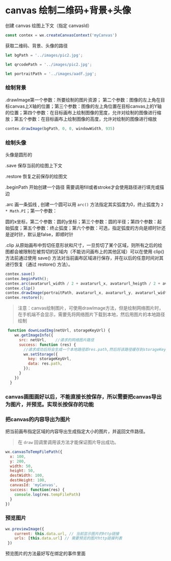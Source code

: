 # canvas 绘制二维码+背景+头像

创建 canvas 绘图上下文（指定 canvasId）

```javascript
const contex = wx.createCanvasContext('myCanvas')
```

获取二维码、背景、头像的路径

```javascript
let bgPath = '../images/pic2.jpg';

let qrcodePath = '../images/pic2.jpg';

let portraitPath = '../images/aadf.jpg';

```

### 绘制背景

 .drawImage第一个参数：所要绘制的图片资源； 第二个参数：图像的左上角在目标canvas上X轴的位置；第三个参数：图像的左上角位置在目标canvas上的Y轴的位置；第四个参数：在目标画布上绘制图像的宽度，允许对绘制的图像进行缩放；第五个参数：在目标画布上绘制图像的高度，允许对绘制的图像进行缩放

```javascript
contex.drawImage(bgPath, 0, 0, windowWidth, 935)
```

### 绘制头像

头像是圆形的

.save 保存当前的绘图上下文

.restore 恢复之前保存的绘图文

.beginPath 开始创建一个路径  需要调用fill或者stroke才会使用路径进行填充或描边

.arc 画一条弧线 , 创建一个圆可以用 `arc()` 方法指定其实弧度为0，终止弧度为 `2 * Math.PI`；第一个参数：

圆的x坐标，第二个参数：圆的y坐标；第三个参数：圆的半径；第四个参数：起始弧度；第五个参数：终止弧度；第六个参数：可选，指定弧度的方向是顺时针还是逆时针，默认是false，即顺时针

.clip 从原始画布中剪切任意形状和尺寸，一旦剪切了某个区域，则所有之后的绘图都会被限制在被剪切的区域内（不能访问画布上的其他区域）可以在使用 clip() 方法前通过使用 save() 方法对当前画布区域进行保存，并在以后的任意时间对其进行恢复（通过 restore() 方法）。

```javascript
contex.save()
contex.beginPath();
contex.arc(avatarurl_width / 2 + avatarurl_x, avatarurl_heigth / 2 + avatarurl_y, avatarurl_width / 2, 0, Math.PI * 2, false);
contex.clip()
contex.drawImage(portraitPath, avatarurl_x, avatarurl_y, avatarurl_width, avatarurl_heigth);
contex.restore();
```

>注意：canvas绘制图片，可使用drawImage方法，但是绘制网络图片时，在手机端不会显示，需要先将网络图片下载到本地，然后用图片的本地路径绘制

```javascript
 function downLoadImg(netUrl, storageKeyUrl) {
    wx.getImageInfo({
      src: netUrl,    //请求的网络图片路径
      success: function (res) {
        //请求成功后将会生成一个本地路径即res.path,然后将该路径缓存到storageKeyUrl关键字中
        wx.setStorage({
          key: storageKeyUrl,
          data: res.path,
        });
      }
    })
  }
```

### canvas画图画好以后，不能直接长按保存，所以需要把canvas导出为图片，并预览。实现长按保存的功能

### 把canvas的内容导出为图片



把当前画布指定区域的内容导出生成指定大小的图片，并返回文件路径。

>在 `draw` 回调里调用该方法才能保证图片导出成功。

```javascript
wx.canvasToTempFilePath({
  x: 100,
  y: 200,
  width: 50,
  height: 50,
  destWidth: 100,
  destHeight: 100,
  canvasId: 'myCanvas',
  success: function(res) {
    console.log(res.tempFilePath)
  } 
})
```

### 预览图片

```javascript
wx.previewImage({
    current: this.data.url, // 当前显示图片的http链接
    urls: [this.data.url] // 需要预览的图片http链接列表
 })
```



预览图片的方法最好写在绑定的事件里面


